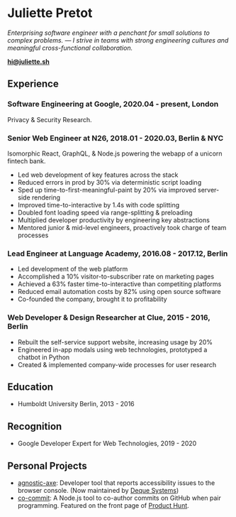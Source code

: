 # Juliette Pretot

_Enterprising software engineer with a penchant for small solutions to complex problems. — I strive in teams with strong engineering cultures and meaningful cross-functional collaboration._

**[hi@juliette.sh](mailto:hi@juliette.sh)**

## Experience

### Software Engineering at Google, 2020.04 - present, London

Privacy & Security Research.

### Senior Web Engineer at N26, 2018.01 - 2020.03, Berlin & NYC

Isomorphic React, GraphQL, & Node.js powering the webapp of a unicorn fintech bank.

- Led web development of key features across the stack
- Reduced errors in prod by 30% via deterministic script loading
- Sped up time-to-first-meaningful-paint by 20% via improved server-side rendering
- Improved time-to-interactive by 1.4s with code splitting
- Doubled font loading speed via range-splitting & preloading
- Multiplied developer productivity by engineering key abstractions
- Mentored junior & mid-level engineers, proactively took charge of team processes

### Lead Engineer at Language Academy, 2016.08 - 2017.12, Berlin

- Led development of the web platform
- Accomplished a 10% visitor-to-subscriber rate on marketing pages
- Achieved a 63% faster time-to-interactive than competiting platforms
- Reduced email automation costs by 82% using open source software
- Co-founded the company, brought it to profitability

### Web Developer & Design Researcher at Clue, 2015 - 2016, Berlin

- Rebuilt the self-service support website, increasing usage by 20%
- Engineered in-app modals using web technologies, prototyped a chatbot in Python
- Created & implemented company-wide processes for user research

## Education

- Humboldt University Berlin, 2013 - 2016

## Recognition

- Google Developer Expert for Web Technologies, 2019 - 2020

## Personal Projects

- [agnostic-axe](https://github.com/dequelabs/agnostic-axe): Developer tool that reports accessibility issues to the browser console. (Now maintained by [Deque Systems](https://en.wikipedia.org/wiki/Deque_Systems))
- [co-commit](https://github.com/jul-sh/npx-co-commit): A Node.js tool to co-author commits on GitHub when pair programming. Featured on the front page of [Product Hunt](https://www.producthunt.com/posts/co-commit).
